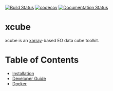 [![Build Status](https://travis-ci.com/dcs4cop/xcube.svg?branch=master)](https://travis-ci.com/dcs4cop/xcube)
[![codecov](https://codecov.io/gh/dcs4cop/xcube/branch/master/graph/badge.svg)](https://codecov.io/gh/dcs4cop/xcube)
[![Documentation Status](https://readthedocs.org/projects/xcube/badge/?version=latest)](https://xcube.readthedocs.io/en/latest/?badge=latest)
      
# xcube

xcube is an [xarray](http://xarray.pydata.org/)-based EO data cube toolkit.

# Table of Contents

- [Installation](docs/installation.md)
- [Developer Guide](docs/devguide.md)
- [Docker](docs/docker.md)

